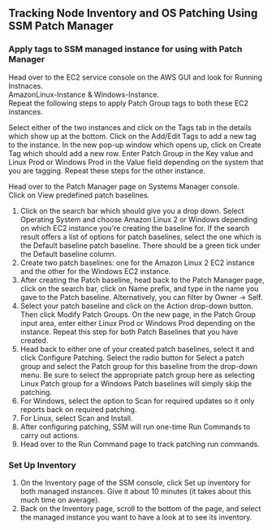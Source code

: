 ## Tracking Node Inventory and OS Patching Using SSM Patch Manager

### Apply tags to SSM managed instance for using with Patch Manager

Head over to the EC2 service console on the AWS GUI and look for Running Instnaces. <br/> AmazonLinux-Instance & Windows-Instance.<br /> Repeat the following steps to apply Patch Group tags to both these EC2 instances.

Select either of the two instances and click on the Tags tab in the details which show up at the bottom.
Click on the Add/Edit Tags to add a new tag to the instance.
In the new pop-up window which opens up, click on Create Tag which should add a new row. Enter Patch Group in the Key value and Linux Prod or Windows Prod in the Value field depending on the system that you are tagging.
Repeat these steps for the other instance.

Head over to the Patch Manager page on Systems Manager console. <br /> Click on View predefined patch baselines. <br /> 
1. Click on the search bar which should give you a drop down. Select Operating System and choose Amazon Linux 2 or Windows depending on which EC2 instance you're creating the baseline for. If the search result offers a list of options for patch baselines, select the one which is the Default baseline patch baseline. There should be a green tick under the Default baseline column. 
2. Create two patch baselines: one for the Amazon Linux 2 EC2 instance and the other for the Windows EC2 instance. 
3. After creating the Patch baseline, head back to the Patch Manager page, click on the search bar, click on Name prefix, and type in the name you gave to the Patch baseline. Alternatively, you can filter by Owner -> Self. 
1. Select your patch baseline and click on the Action drop-down button. Then click Modify Patch Groups. On the new page, in the Patch Group input area, enter either Linux Prod or Windows Prod depending on the instance. Repeat this step for both Patch Baselines that you have created. 
2. Head back to either one of your created patch baselines, select it and click Configure Patching. Select the radio button for Select a patch group and select the Patch group for this baseline from the drop-down menu. Be sure to select the appropriate patch group here as selecting Linux Patch group for a Windows Patch baselines will simply skip the patching. 
3. For Windows, select the option to Scan for required updates so it only reports back on required patching. 
4. For Linux, select Scan and Install. 
5. After configuring patching, SSM will run one-time Run Commands to carry out actions. 
6. Head over to the Run Command page to track patching run commands.

### Set Up Inventory

1. On the Inventory page of the SSM console, click Set up inventory for both managed instances. Give it about 10 minutes (it takes about this much time on average).
2. Back on the Inventory page, scroll to the bottom of the page, and select the managed instance you want to have a look at to see its inventory.